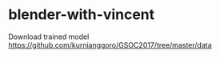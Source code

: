 # blender-with-vincent
Download trained model
https://github.com/kurnianggoro/GSOC2017/tree/master/data
